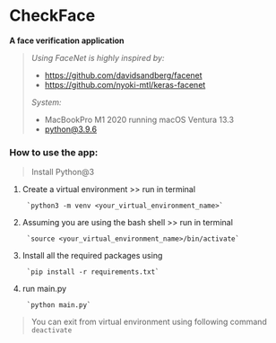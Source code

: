 # CheckFace
**A face verification application**

> *Using FaceNet is highly inspired by:*
   >- https://github.com/davidsandberg/facenet
   >- https://github.com/nyoki-mtl/keras-facenet
>
> 
>*System:* 
   >- MacBookPro M1 2020 running macOS Ventura 13.3 
   >- python@3.9.6

<h3>How to use the app:</h3>

>Install Python@3
        
1. Create a virtual environment >> run in terminal

        `python3 -m venv <your_virtual_environment_name>`
    
2. Assuming you are using the bash shell >> run in terminal
        
        `source <your_virtual_environment_name>/bin/activate`
    
3. Install all the required packages using

        `pip install -r requirements.txt`
     
4. run main.py
   
        `python main.py`

>You can exit from virtual environment using following command
`deactivate`
